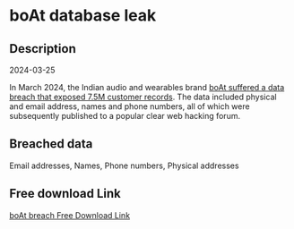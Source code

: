 # boAt database leak

## Description

2024-03-25

In March 2024, the Indian audio and wearables brand <a href="https://www.forbesindia.com/article/news/hit-with-massive-data-breach-boat-loses-data-of-75-million-customers/92483/1" target="_blank" rel="noopener">boAt suffered a data breach that exposed 7.5M customer records</a>. The data included physical and email address, names and phone numbers, all of which were subsequently published to a popular clear web hacking forum.

## Breached data

Email addresses, Names, Phone numbers, Physical addresses

## Free download Link

[boAt breach Free Download Link](https://link-to.net/1229997/158.05759330298352/dynamic/?r=aHR0cHM6Ly93d3cubWVkaWFmaXJlLmNvbS92aWV3L0lQVDg3TmZlWXp5dm9ERi9ib2F0LWxpZmVzdHlsZS5jb20vZmlsZQ==)